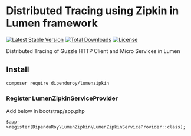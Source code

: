 # Distributed Tracing using Zipkin in Lumen framework

[![Latest Stable Version](https://poser.pugx.org/dipenduroy/lumenzipkin/v/stable)](https://packagist.org/packages/dipenduroy/lumenzipkin)
[![Total Downloads](https://poser.pugx.org/dipenduroy/lumenzipkin/downloads)](https://packagist.org/packages/dipenduroy/lumenzipkin)
[![License](https://poser.pugx.org/dipenduroy/lumenzipkin/license)](https://packagist.org/packages/dipenduroy/lumenzipkin)

Distributed Tracing of Guzzle HTTP Client and Micro Services in Lumen

## Install

```bash
composer require dipenduroy/lumenzipkin
```

### Register LumenZipkinServiceProvider

Add below in bootstrap/app.php

```
$app->register(DipenduRoy\LumenZipkin\LumenZipkinServiceProvider::class);
```
